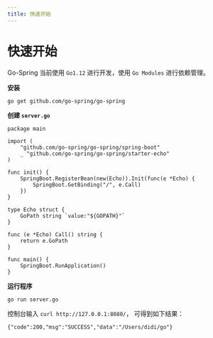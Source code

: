 ```yaml
---
title: 快速开始
---
```


# 快速开始

Go-Spring 当前使用 `Go1.12` 进行开发，使用 `Go Modules` 进行依赖管理。

**安装**

```
go get github.com/go-spring/go-spring
```

**创建 `server.go`**

```
package main

import (
	"github.com/go-spring/go-spring/spring-boot"
	_ "github.com/go-spring/go-spring/starter-echo"
)

func init() {
	SpringBoot.RegisterBean(new(Echo)).Init(func(e *Echo) {
		SpringBoot.GetBinding("/", e.Call)
	})
}

type Echo struct {
	GoPath string `value:"${GOPATH}"`
}

func (e *Echo) Call() string {
	return e.GoPath
}

func main() {
	SpringBoot.RunApplication()
}
```

**运行程序**

```
go run server.go
```

控制台输入 `curl http://127.0.0.1:8080/`， 可得到如下结果：

```
{"code":200,"msg":"SUCCESS","data":"/Users/didi/go"}
```